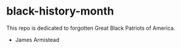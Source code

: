 # black-history-month
This repo is dedicated to forgotten Great Black Patriots of America.

* James Armistead